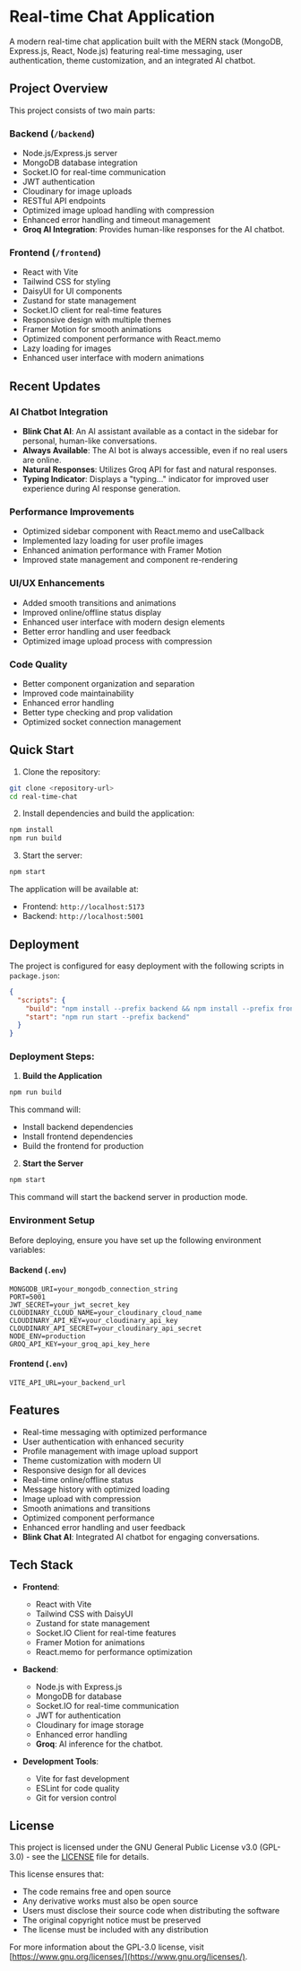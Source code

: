 # Real-time Chat Application

A modern real-time chat application built with the MERN stack (MongoDB, Express.js, React, Node.js) featuring real-time messaging, user authentication, theme customization, and an integrated AI chatbot.

## Project Overview

This project consists of two main parts:

### Backend (`/backend`)
- Node.js/Express.js server
- MongoDB database integration
- Socket.IO for real-time communication
- JWT authentication
- Cloudinary for image uploads
- RESTful API endpoints
- Optimized image upload handling with compression
- Enhanced error handling and timeout management
- **Groq AI Integration**: Provides human-like responses for the AI chatbot.

### Frontend (`/frontend`)
- React with Vite
- Tailwind CSS for styling
- DaisyUI for UI components
- Zustand for state management
- Socket.IO client for real-time features
- Responsive design with multiple themes
- Framer Motion for smooth animations
- Optimized component performance with React.memo
- Lazy loading for images
- Enhanced user interface with modern animations

## Recent Updates

### AI Chatbot Integration
- **Blink Chat AI**: An AI assistant available as a contact in the sidebar for personal, human-like conversations.
- **Always Available**: The AI bot is always accessible, even if no real users are online.
- **Natural Responses**: Utilizes Groq API for fast and natural responses.
- **Typing Indicator**: Displays a "typing..." indicator for improved user experience during AI response generation.

### Performance Improvements
- Optimized sidebar component with React.memo and useCallback
- Implemented lazy loading for user profile images
- Enhanced animation performance with Framer Motion
- Improved state management and component re-rendering

### UI/UX Enhancements
- Added smooth transitions and animations
- Improved online/offline status display
- Enhanced user interface with modern design elements
- Better error handling and user feedback
- Optimized image upload process with compression

### Code Quality
- Better component organization and separation
- Improved code maintainability
- Enhanced error handling
- Better type checking and prop validation
- Optimized socket connection management

## Quick Start

1. Clone the repository:
```bash
git clone <repository-url>
cd real-time-chat
```

2. Install dependencies and build the application:
```bash
npm install
npm run build
```

3. Start the server:
```bash
npm start
```

The application will be available at:
- Frontend: `http://localhost:5173`
- Backend: `http://localhost:5001`

## Deployment

The project is configured for easy deployment with the following scripts in `package.json`:

```json
{
  "scripts": {
    "build": "npm install --prefix backend && npm install --prefix frontend && npm run build --prefix frontend",
    "start": "npm run start --prefix backend"
  }
}
```

### Deployment Steps:

1. **Build the Application**
```bash
npm run build
```
This command will:
- Install backend dependencies
- Install frontend dependencies
- Build the frontend for production

2. **Start the Server**
```bash
npm start
```
This command will start the backend server in production mode.

### Environment Setup

Before deploying, ensure you have set up the following environment variables:

#### Backend (`.env`)
```env
MONGODB_URI=your_mongodb_connection_string
PORT=5001
JWT_SECRET=your_jwt_secret_key
CLOUDINARY_CLOUD_NAME=your_cloudinary_cloud_name
CLOUDINARY_API_KEY=your_cloudinary_api_key
CLOUDINARY_API_SECRET=your_cloudinary_api_secret
NODE_ENV=production
GROQ_API_KEY=your_groq_api_key_here
```

#### Frontend (`.env`)
```env
VITE_API_URL=your_backend_url
```

## Features

- Real-time messaging with optimized performance
- User authentication with enhanced security
- Profile management with image upload support
- Theme customization with modern UI
- Responsive design for all devices
- Real-time online/offline status
- Message history with optimized loading
- Image upload with compression
- Smooth animations and transitions
- Optimized component performance
- Enhanced error handling and user feedback
- **Blink Chat AI**: Integrated AI chatbot for engaging conversations.

## Tech Stack

- **Frontend**: 
  - React with Vite
  - Tailwind CSS with DaisyUI
  - Zustand for state management
  - Socket.IO Client for real-time features
  - Framer Motion for animations
  - React.memo for performance optimization

- **Backend**: 
  - Node.js with Express.js
  - MongoDB for database
  - Socket.IO for real-time communication
  - JWT for authentication
  - Cloudinary for image storage
  - Enhanced error handling
  - **Groq**: AI inference for the chatbot.

- **Development Tools**:
  - Vite for fast development
  - ESLint for code quality
  - Git for version control

## License

This project is licensed under the GNU General Public License v3.0 (GPL-3.0) - see the [LICENSE](LICENSE) file for details.

This license ensures that:
- The code remains free and open source
- Any derivative works must also be open source
- Users must disclose their source code when distributing the software
- The original copyright notice must be preserved
- The license must be included with any distribution

For more information about the GPL-3.0 license, visit [https://www.gnu.org/licenses/](https://www.gnu.org/licenses/).
